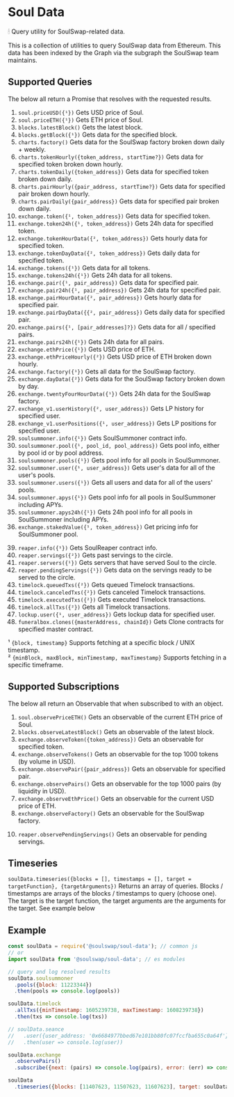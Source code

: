 # Soul Data
🕯 Query utility for SoulSwap-related data.

This is a collection of utilities to query SoulSwap data from Ethereum. This data has been indexed by the Graph via the subgraph the SoulSwap team maintains.
## Supported Queries

The below all return a Promise that resolves with the requested results.

1. `soul.priceUSD({¹})` Gets USD price of Soul.
2. `soul.priceETH({¹})` Gets ETH price of Soul.
3. `blocks.latestBlock()` Gets the latest block.
4. `blocks.getBlock({¹})` Gets data for the specified block.
5. `charts.factory()` Gets data for the SoulSwap factory broken down daily + weekly.
6. `charts.tokenHourly({token_address, startTime?})` Gets data for specified token broken down hourly.
7. `charts.tokenDaily({token_address})` Gets data for specified token broken down daily.
8. `charts.pairHourly({pair_address, startTime?})` Gets data for specified pair broken down hourly.
9. `charts.pairDaily({pair_address})` Gets data for specified pair broken down daily.
10. `exchange.token({¹, token_address})` Gets data for specified token.
11. `exchange.token24h({¹, token_address})` Gets 24h data for specified token.
12. `exchange.tokenHourData({², token_address})` Gets hourly data for specified token.
13. `exchange.tokenDayData({², token_address})` Gets daily data for specified token.
14. `exchange.tokens({¹})` Gets data for all tokens.
15. `exchange.tokens24h({¹})` Gets 24h data for all tokens.
16. `exchange.pair({¹, pair_address})` Gets data for specified pair.
17. `exchange.pair24h({¹, pair_address})` Gets 24h data for specified pair.
18. `exchange.pairHourData({², pair_address})` Gets hourly data for specified pair.
19. `exchange.pairDayData({{², pair_address})` Gets daily data for specified pair.
20. `exchange.pairs({¹, [pair_addresses]?})` Gets data for all / specified pairs.
21. `exchange.pairs24h({¹})` Gets 24h data for all pairs.
22. `exchange.ethPrice({¹})` Gets USD price of ETH.
23. `exchange.ethPriceHourly({²})` Gets USD price of ETH broken down hourly.
24. `exchange.factory({¹})` Gets all data for the SoulSwap factory.
25. `exchange.dayData({²})` Gets data for the SoulSwap factory broken down by day.
26. `exchange.twentyFourHourData({¹})` Gets 24h data for the SoulSwap factory.
27. `exchange_v1.userHistory({², user_address})` Gets LP history for specified user.
28. `exchange_v1.userPositions({¹, user_address})` Gets LP positions for specified user.
29. `soulsummoner.info({¹})` Gets SoulSummoner contract info.
30. `soulsummoner.pool({¹, pool_id, pool_address})` Gets pool info, either by pool id or by pool address.
31. `soulsummoner.pools({¹})` Gets pool info for all pools in SoulSummoner.
32. `soulsummoner.user({¹, user_address})` Gets user's data for all of the user's pools.
33. `soulsummoner.users({¹})` Gets all users and data for all of the users' pools.
34. `soulsummoner.apys({¹})` Gets pool info for all pools in SoulSummoner including APYs.
35. `soulsummoner.apys24h({¹})` Gets 24h pool info for all pools in SoulSummoner including APYs.
36. `exchange.stakedValue({¹, token_address})` Get pricing info for SoulSummoner pool.
<!-- 37. `seance.info({¹})` Gets SeanceCircle contract info. -->
<!-- 38. `seance.user({¹, user_address})` Gets SeanceCircle data for specified user. -->
39. `reaper.info({¹})` Gets SoulReaper contract info.
40. `reaper.servings({²})` Gets past servings to the circle.
41. `reaper.servers({¹})` Gets servers that have served Soul to the circle.
42. `reaper.pendingServings({¹})` Gets data on the servings ready to be served to the circle.
43. `timelock.queuedTxs({²})` Gets queued Timelock transactions.
44. `timelock.canceledTxs({²})` Gets canceled Timelock transactions.
45. `timelock.executedTxs({²})` Gets executed Timelock transactions.
46. `timelock.allTxs({²})` Gets all Timelock transactions.
47. `lockup.user({¹, user_address})` Gets lockup data for specified user.
48. `funeralbox.clones({masterAddress, chainId})` Gets Clone contracts for specified master contract.

¹ `{block, timestamp}` Supports fetching at a specific block / UNIX timestamp.    
² `{minBlock, maxBlock, minTimestamp, maxTimestamp}` Supports fetching in a specific timeframe.

## Supported Subscriptions
The below all return an Observable that when subscribed to with an object.

1. `soul.observePriceETH()` Gets an observable of the current ETH price of Soul.
2. `blocks.observeLatestBlock()` Gets an observable of the latest block.
3. `exchange.observeToken({token_address})` Gets an observable for specified token.
4. `exchange.observeTokens()` Gets an observable for the top 1000 tokens (by volume in USD).
5. `exchange.observePair({pair_address})` Gets an observable for specified pair.
6. `exchange.observePairs()` Gets an observable for the top 1000 pairs (by liquidity in USD).
7. `exchange.observeEthPrice()` Gets an observable for the current USD price of ETH.
8. `exchange.observeFactory()` Gets an observable for the SoulSwap factory.
<!-- 9. `seance.observeInfo()` Gets an observable for SeanceCircle contract info. -->
10. `reaper.observePendingServings()` Gets an observable for pending servings.

## Timeseries

`soulData.timeseries({blocks = [], timestamps = [], target = targetFunction}, {targetArguments})` Returns an array of queries. Blocks / timestamps are arrays of the blocks / timestamps to query (choose one). The target is the target function, the target arguments are the arguments for the target. See example below

## Example

```javascript
const soulData = require('@soulswap/soul-data'); // common js
// or
import soulData from '@soulswap/soul-data'; // es modules

// query and log resolved results
soulData.soulsummoner
  .pools({block: 11223344})
  .then(pools => console.log(pools))

soulData.timelock
  .allTxs({minTimestamp: 1605239738, maxTimestamp: 1608239738})
  .then(txs => console.log(txs))

// soulData.seance
//   .user({user_address: '0x6684977bbed67e101bb80fc07fccfba655c0a64f'})
//   .then(user => console.log(user))

soulData.exchange
  .observePairs()
  .subscribe({next: (pairs) => console.log(pairs), error: (err) => console.log(err)})

soulData
  .timeseries({blocks: [11407623, 11507623, 11607623], target: soulData.exchange.pair}, {pair_address: "0x795065dCc9f64b5614C407a6EFDC400DA6221FB0"})
```
